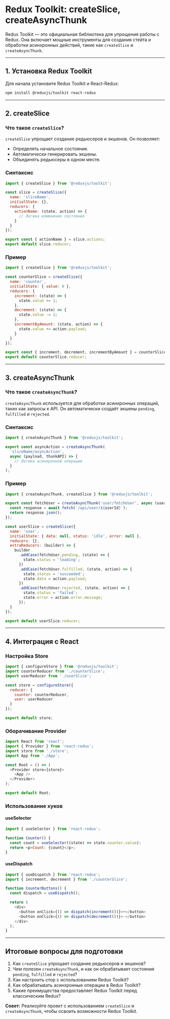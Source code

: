 # Redux Toolkit: createSlice, createAsyncThunk

Redux Toolkit — это официальная библиотека для упрощения работы с Redux. Она включает мощные инструменты для создания стейта и обработки асинхронных действий, такие как `createSlice` и `createAsyncThunk`.

---

## 1. Установка Redux Toolkit

Для начала установите Redux Toolkit и React-Redux:
```bash
npm install @reduxjs/toolkit react-redux
```

---

## 2. createSlice

### Что такое `createSlice`?
`createSlice` упрощает создание редьюсеров и экшенов. Он позволяет:
- Определять начальное состояние.
- Автоматически генерировать экшены.
- Объединять редьюсеры в одном месте.

### Синтаксис
```javascript
import { createSlice } from '@reduxjs/toolkit';

const slice = createSlice({
  name: 'sliceName',
  initialState: {},
  reducers: {
    actionName: (state, action) => {
      // Логика изменения состояния
    }
  }
});

export const { actionName } = slice.actions;
export default slice.reducer;
```

### Пример
```javascript
import { createSlice } from '@reduxjs/toolkit';

const counterSlice = createSlice({
  name: 'counter',
  initialState: { value: 0 },
  reducers: {
    increment: (state) => {
      state.value += 1;
    },
    decrement: (state) => {
      state.value -= 1;
    },
    incrementByAmount: (state, action) => {
      state.value += action.payload;
    }
  }
});

export const { increment, decrement, incrementByAmount } = counterSlice.actions;
export default counterSlice.reducer;
```

---

## 3. createAsyncThunk

### Что такое `createAsyncThunk`?
`createAsyncThunk` используется для обработки асинхронных операций, таких как запросы к API. Он автоматически создаёт экшены `pending`, `fulfilled` и `rejected`.

### Синтаксис
```javascript
import { createAsyncThunk } from '@reduxjs/toolkit';

export const asyncAction = createAsyncThunk(
  'sliceName/asyncAction',
  async (payload, thunkAPI) => {
    // Логика асинхронной операции
  }
);
```

### Пример
```javascript
import { createAsyncThunk, createSlice } from '@reduxjs/toolkit';

export const fetchUser = createAsyncThunk('user/fetchUser', async (userId) => {
  const response = await fetch(`/api/user/${userId}`);
  return response.json();
});

const userSlice = createSlice({
  name: 'user',
  initialState: { data: null, status: 'idle', error: null },
  reducers: {},
  extraReducers: (builder) => {
    builder
      .addCase(fetchUser.pending, (state) => {
        state.status = 'loading';
      })
      .addCase(fetchUser.fulfilled, (state, action) => {
        state.status = 'succeeded';
        state.data = action.payload;
      })
      .addCase(fetchUser.rejected, (state, action) => {
        state.status = 'failed';
        state.error = action.error.message;
      });
  }
});

export default userSlice.reducer;
```

---

## 4. Интеграция с React

### Настройка Store
```javascript
import { configureStore } from '@reduxjs/toolkit';
import counterReducer from './counterSlice';
import userReducer from './userSlice';

const store = configureStore({
  reducer: {
    counter: counterReducer,
    user: userReducer
  }
});

export default store;
```

### Оборачивание Provider
```javascript
import React from 'react';
import { Provider } from 'react-redux';
import store from './store';
import App from './App';

const Root = () => (
  <Provider store={store}>
    <App />
  </Provider>
);

export default Root;
```

### Использование хуков

#### useSelector
```javascript
import { useSelector } from 'react-redux';

function Counter() {
  const count = useSelector((state) => state.counter.value);
  return <p>Count: {count}</p>;
}
```

#### useDispatch
```javascript
import { useDispatch } from 'react-redux';
import { increment, decrement } from './counterSlice';

function CounterButtons() {
  const dispatch = useDispatch();

  return (
    <div>
      <button onClick={() => dispatch(increment())}>+</button>
      <button onClick={() => dispatch(decrement())}>-</button>
    </div>
  );
}
```

---

## Итоговые вопросы для подготовки

1. Как `createSlice` упрощает создание редьюсеров и экшенов?
2. Чем полезен `createAsyncThunk`, и как он обрабатывает состояния `pending`, `fulfilled` и `rejected`?
3. Как настроить стор с использованием Redux Toolkit?
4. Как обрабатывать асинхронные операции в Redux Toolkit?
5. Какие преимущества предоставляет Redux Toolkit перед классическим Redux?

**Совет:** Реализуйте проект с использованием `createSlice` и `createAsyncThunk`, чтобы освоить возможности Redux Toolkit.


